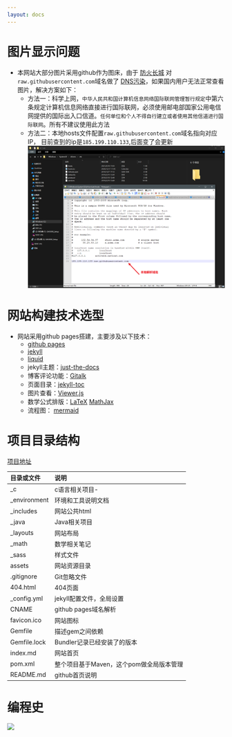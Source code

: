 ```yaml
---
layout: docs
---
```


# 图片显示问题

- 本网站大部分图片采用github作为图床，由于
  [防火长城](https://zh.wikipedia.org/wiki/%E9%98%B2%E7%81%AB%E9%95%BF%E5%9F%8E)
  对`raw.githubusercontent.com`域名做了
  [DNS污染](https://zh.wikipedia.org/wiki/%E5%9F%9F%E5%90%8D%E6%9C%8D%E5%8A%A1%E5%99%A8%E7%BC%93%E5%AD%98%E6%B1%A1%E6%9F%93)，如果国内用户无法正常查看图片，解决方案如下：
  - 方法一：科学上网，`中华人民共和国计算机信息网络国际联网管理暂行规定`中第六条规定计算机信息网络直接进行国际联网，必须使用邮电部国家公用电信网提供的国际出入口信道。`任何单位和个人不得自行建立或者使用其他信道进行国际联网`。所有不建议使用此方法
  - 方法二：本地hosts文件配置`raw.githubusercontent.com`域名指向对应IP，
    目前查到的ip是`185.199.110.133`,后面变了会更新
    ![](/assets/images/Snipaste_2021-09-18_17-03-50.png)

# 网站构建技术选型

- 网站采用github pages搭建，主要涉及以下技术：
  - [github pages](https://docs.github.com/cn/pages)
  - [jekyll](https://jekyllrb.com/)
  - [liquid](https://github.com/Shopify/liquid/wiki)
  - jekyll主题：[just-the-docs](https://github.com/pmarsceill/just-the-docs)
  - 博客评论功能：[Gitalk](https://github.com/gitalk/gitalk)
  - 页面目录：[jekyll-toc](https://github.com/allejo/jekyll-toc)
  - 图片查看：[Viewer.js](https://github.com/fengyuanchen/viewerjs)
  - 数学公式排版：[LaTeX](https://www.latex-project.org/) [MathJax](http://docs.mathjax.org/en/latest/)
  - 流程图： [mermaid](https://mermaid-js.github.io/mermaid/#/)

# 项目目录结构

[项目地址](https://github.com/guosonglu/code-notes)


| 目录或文件   | 说明                                     |
| :------------- | :----------------------------------------- |
| _c           | c语言相关项目-                            |
| _environment | 环境和工具说明文档                       |
| _includes    | 网站公共html                             |
| _java        | Java相关项目                             |
| _layouts     | 网站布局                                 |
| _math        | 数学相关笔记                             |
| _sass        | 样式文件                                 |
| assets       | 网站资源目录                             |
| .gitignore   | Git忽略文件                              |
| 404.html     | 404页面                                  |
| _config.yml  | jekyll配置文件，全局设置                 |
| CNAME        | github pages域名解析                     |
| favicon.ico  | 网站图标                                 |
| Gemfile      | 描述gem之间依赖                          |
| Gemfile.lock | Bundler记录已经安装了的版本              |
| index.md     | 网站首页                                 |
| pom.xml      | 整个项目基于Maven，这个pom做全局版本管理 |
| README.md    | github首页说明                           |

# 编程史

![](https://edrawcloudpubliccn.oss-cn-shenzhen.aliyuncs.com/viewer/self/1059758/share/2021-7-30/1627611901/main.svg)
